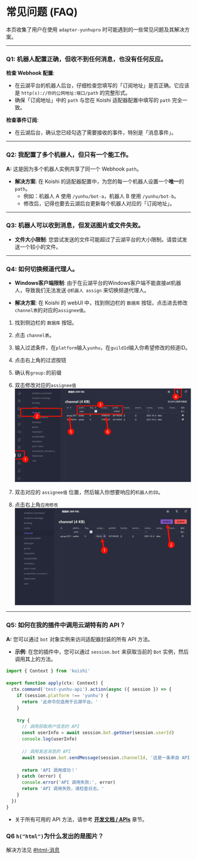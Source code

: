# 常见问题 (FAQ)

本页收集了用户在使用 `adapter-yunhupro` 时可能遇到的一些常见问题及其解决方案。

---

### Q1: 机器人配置正确，但收不到任何消息，也没有任何反应。

**检查 Webhook 配置**:
*   在云湖平台的机器人后台，仔细检查您填写的「订阅地址」是否正确。它应该是 `http(s)://你的公网地址:端口/path` 的完整形式。
*   确保「订阅地址」中的 `path` 与您在 Koishi 适配器配置中填写的 `path` 完全一致。

**检查事件订阅**:
*   在云湖后台，确认您已经勾选了需要接收的事件，特别是「消息事件」。

---

### Q2: 我配置了多个机器人，但只有一个能工作。

**A:** 这是因为多个机器人实例共享了同一个 Webhook `path`。

*   **解决方案**: 在 Koishi 的适配器配置中，为您的每一个机器人设置一个**唯一**的 `path`。
    *   例如：机器人 A 使用 `/yunhu/bot-a`，机器人 B 使用 `/yunhu/bot-b`。
    *   修改后，记得也要去云湖后台更新每个机器人对应的「订阅地址」。

---

### Q3: 机器人可以收到消息，但发送图片或文件失败。

*   **文件大小限制**: 您尝试发送的文件可能超过了云湖平台的大小限制。请尝试发送一个较小的文件。

---

### Q4: 如何切换频道代理人。

*   **Windows客户端限制**: 由于在云湖平台的Windows客户端不能直接at机器人，导致我们无法发送 `@机器人 assign` 来切换频道代理人。

*   **解决方案**: 在 Koishi 的 webUI 中，找到侧边栏的 `数据库` 按钮，点击进去修改`channel表`的对应的`assignee值`。

1. 找到侧边栏的 `数据库` 按钮。
2. 点击 `channel表`。
3. 输入过滤条件，在`platform`输入`yunhu`，在`guildId`输入你希望修改的频道ID。
4. 点击右上角的过滤按钮
5. 确认有`group:`的前缀
6. 双击修改对应的`assignee值`
![img](./../../public/assets/2025-10-26_17-01-38.png)


7. 双击对应的 `assignee值` 位置，然后输入你想要响应的`机器人的ID`。
8. 点击右上角`应用修改`
![img](./../../public/assets/2025-10-26_16-56-10.png)

---

### Q5: 如何在我的插件中调用云湖特有的 API？

**A:** 您可以通过 `bot` 对象实例来访问适配器封装的所有 API 方法。

*   **示例**: 在您的插件中，您可以通过 `session.bot` 来获取当前的 `Bot` 实例，然后调用其上的方法。

```typescript
import { Context } from 'koishi'

export function apply(ctx: Context) {
  ctx.command('test-yunhu-api').action(async ({ session }) => {
    if (session.platform !== 'yunhu') {
      return '此命令仅适用于云湖平台。'
    }

    try {
      // 调用获取用户信息的 API
      const userInfo = await session.bot.getUser(session.userId)
      console.log(userInfo)

      // 调用发送消息的 API
      await session.bot.sendMessage(session.channelId, '这是一条来自 API 调用的消息。')

      return 'API 调用成功！'
    } catch (error) {
      console.error('API 调用失败:', error)
      return 'API 调用失败，请检查日志。'
    }
  })
}
```

*   关于所有可用的 API 方法，请参考 [**开发文档 / APIs**](./../dev/apis.md) 章节。

### Q6 `h("html")`为什么发出的是图片？

解决方法见 [#html-消息](./../dev/additional/4.md#html-消息)